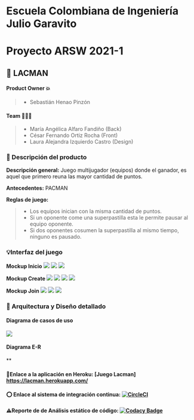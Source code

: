# Escuela Colombiana de Ingeniería Julio Garavito 
# Proyecto ARSW 2021-1

## 📍 LACMAN

#### Product Owner 💥 
>  - Sebastián Henao Pinzón

#### Team 👤👤👤
>  - María Angélica Alfaro Fandiño (Back)
>  - César Fernando Ortiz Rocha (Front)
>  - Laura Alejandra Izquierdo Castro (Design)

### 🔎 Descripción del producto 
**Descripción general:** Juego multijugador (equipos) donde el ganador, es aquel que primero reuna las mayor cantidad de puntos.

**Antecedentes:** PACMAN
  
**Reglas de juego:**
>  - Los equipos inician con la misma cantidad de puntos.
>  - Si un oponente come una superpastilla esta le permite pausar al equipo oponente.
>  - Si dos oponentes cosumen la superpastilla al mismo tiempo,  ninguno es pausado.

### 💡Interfaz del juego

**Mockup Inicio**
![](./img/InicioMk_01.png)
![](./img/InicioMk_02.png)
![](./img/InicioMk_03.png)

**Mockup Create**
![](./img/CreateMk_01.png)
![](./img/CreateMk_02.png)
![](./img/CreateMk_03.png)
![](./img/CreateMk_04.png)

**Mockup Join**
![](./img/JoinMk_01.png)
![](./img/JoinMk_02.png)
![](./img/JoinMk_03.png)

### 📜 Arquitectura y Diseño detallado
#### Diagrama de casos de uso
![](./img/diagramaCasosUso.png)

#### Diagrama E-R
**
#### 📎Enlace a la aplicación en Heroku: [Juego Lacman] https://lacman.herokuapp.com/
#### ⭕ Enlace al sistema de integración continua: [![CircleCI](https://circleci.com/gh/Los-Programadoress/ARSW-2-2021-1-PROY.svg?style=svg)](https://circleci.com/gh/Los-Programadoress/ARSW-2-2021-1-PROY)
#### ⚠️Reporte de de Análisis estático de código: [![Codacy Badge](https://app.codacy.com/project/badge/Grade/02882d526be74a4aabd53d7b3876ec38)](https://www.codacy.com/gh/Los-Programadoress/ARSW-2-2021-1-PROY/dashboard?utm_source=github.com&amp;utm_medium=referral&amp;utm_content=Los-Programadoress/ARSW-2-2021-1-PROY&amp;utm_campaign=Badge_Grade)
